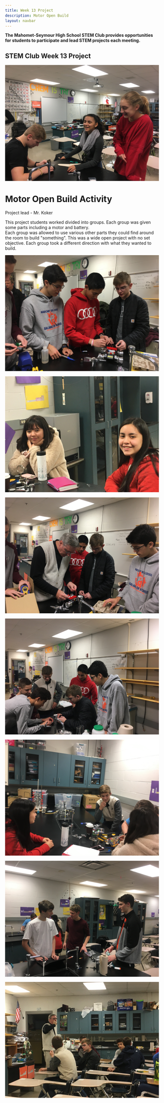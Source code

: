 ```yaml
---
title: Week 13 Project
description: Motor Open Build
layout: navbar
---
```


**The Mahomet-Seymour High School STEM Club provides opportunities for students to participate and lead STEM projects each meeting.** 


## **STEM Club Week 13 Project**

![](images/STEMClubProjectWeek13A.jpeg)  

# **Motor Open Build Activity**

Project lead - Mr. Koker

                                                                                      

This project students worked divided into groups.  Each group was given some parts including a motor and battery.  
Each group was allowed to use various other parts they could find around the room to build "something".  This was a wide open 
project with no set objective.  Each group took a different direction with what they wanted to build.
                                                                                         

![](images/STEMClubProjectWeek13B.jpeg)

![](images/STEMClubProjectWeek13C.jpeg)

![](images/STEMClubProjectWeek13D.jpeg)

![](images/STEMClubProjectWeek13E.jpeg)                                                                    

![](images/STEMClubProjectWeek13F.jpeg)                                                                    

![](images/STEMClubProjectWeek13G.jpeg)                                                                    

![](images/STEMClubProjectWeek13H.jpeg)                                                                    



